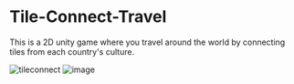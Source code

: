 # Tile-Connect-Travel
This is a 2D unity game where you travel around the world by connecting tiles from each country's culture.

![tileconnect](https://github.com/TechSavvyAce/Tile-Connect-Travel/assets/152211544/8014943b-acfb-4248-aab1-6f7357c78d81)
![image](https://github.com/TechSavvyAce/Tile-Connect-Travel/assets/152211544/9cd0159f-4474-466d-9fcb-ca760490752e)

